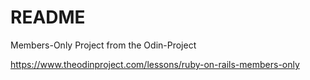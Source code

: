 # README

Members-Only Project from the Odin-Project

https://www.theodinproject.com/lessons/ruby-on-rails-members-only
